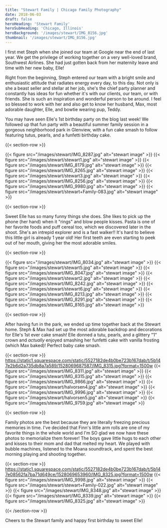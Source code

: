 ```yaml
---
title: "Stewart Family | Chicago Family Photography"
date: 2018-06-03
draft: false
heroHeading: 'Stewart Family'
heroSubHeading: 'Chicago, Illinois'
heroBackground: '/images/stewart/IMG_8156.jpg'
thumbnail: '/images/stewart/IMG_8156.jpg'
---
```

I first met Steph when she joined our team at Google near the end of last year. We get the privilege of working together on a very well-loved brand, Southwest Airlines. She had just gotten back from her maternity leave and time with her new baby, Elle!

Right from the beginning, Steph entered our team with a bright smile and enthusiastic attitude that radiates energy every day, to this day. Not only is she a beast seller and stellar at her job, she's the chief party planner and constantly has ideas for fun whether it's with our clients, our team, or with friends. She is such an inspiration and wonderful person to be around. I feel so blessed to work with her and also get to know her husband, Max, most adorable daughter, Elle, and bowtie wearing pup, Teddy. 

You may have seen Elle's 1st birthday party on the blog last week! We followed up that fun party with a beautiful summer family session in a gorgeous neighborhood park in Glenview, with a fun cake smash to follow featuring tutus, pearls, and a funfetti birthday cake. 

{{< section-row >}}

{{< figure src="/images/stewart/IMG_8287.jpg" alt="stewart image" >}}
{{< figure src="/images/stewart/stewart1.jpg" alt="stewart image" >}}
{{< figure src="/images/stewart/IMG_8179.jpg" alt="stewart image" >}}
{{< figure src="/images/stewart/IMG_8265.jpg" alt="stewart image" >}}
{{< figure src="/images/stewart/stewart3.jpg" alt="stewart image" >}}
{{< figure src="/images/stewart/IMG_8256.jpg" alt="stewart image" >}}
{{< figure src="/images/stewart/IMG_9980.jpg" alt="stewart image" >}}
{{< figure src="/images/stewart/stewart+Family-083.jpg" alt="stewart image" >}}

{{< section-row >}}

Sweet Elle has so many funny things she does. She likes to pick up the phone (her hand) when it "rings" and blow people kisses. Pasta is one of her favorite foods and puff cereal too, which we discovered later in the shoot. She's an intrepid explorer and is a fast walker!! It's hard to believe this little girl is already 1 year old! Her first teeth are even starting to peek out of her mouth, giving her the most adorable smiles. 

{{< section-row >}}

{{< figure src="/images/stewart/IMG_8034.jpg" alt="stewart image" >}}
{{< figure src="/images/stewart/stewart5.jpg" alt="stewart image" >}}
{{< figure src="/images/stewart/IMG_8047.jpg" alt="stewart image" >}}
{{< figure src="/images/stewart/stewart2.jpg" alt="stewart image" >}}
{{< figure src="/images/stewart/IMG_8242.jpg" alt="stewart image" >}}
{{< figure src="/images/stewart/stewart6.jpg" alt="stewart image" >}}
{{< figure src="/images/stewart/IMG_8213.jpg" alt="stewart image" >}}
{{< figure src="/images/stewart/IMG_8291.jpg" alt="stewart image" >}}
{{< figure src="/images/stewart/IMG_8165.jpg" alt="stewart image" >}}

{{< section-row >}}

After having fun in the park, we ended up time together back at the Stewart home. Steph & Max had set up the most adorable backdrop and decorations for Elle's 1st ever cake smash! Elle donned a tutu, pearls, and a glittery "1" crown and *actually* enjoyed smashing her funfetti cake with vanilla frosting (which Max baked)! Perfect baby cake smash.

{{< section-row >}}
https://static1.squarespace.com/static/5527182de4b0be723b167dab/t/5b147e2b6d2a735db8a7a589/1528069687587/IMG_8315.jpg?format=1500w
{{< figure src="/images/stewart/IMG_8311.jpg" alt="stewart image" >}}
{{< figure src="/images/stewart/IMG_8315.jpg" alt="stewart image" >}}
{{< figure src="/images/stewart/IMG_9866.jpg" alt="stewart image" >}}
{{< figure src="/images/stewart/halvorsen4.jpg" alt="stewart image" >}}
{{< figure src="/images/stewart/IMG_9996.jpg" alt="stewart image" >}}
{{< figure src="/images/stewart/halvorsen5.jpg" alt="stewart image" >}}
{{< figure src="/images/stewart/IMG_9759.jpg" alt="stewart image" >}}

{{< section-row >}}

Family photos are the best because they are literally freezing precious memories in time. I've decided that Finn's little arm rolls are one of my favorite things in the whole world and I'm SO glad we now have these photos to memorialize them forever! The boys gave little hugs to each other and kisses to their mom and dad that melted my heart. We played with bubble machines, listened to the Moana soundtrack, and spent the best morning playing and shooting together. 

{{< section-row >}}
https://static1.squarespace.com/static/5527182de4b0be723b167dab/t/5b147e08562fa7ba71d649ce/1528069653960/IMG_8325.jpg?format=1500w
{{< figure src="/images/stewart/IMG_9998.jpg" alt="stewart image" >}}
{{< figure src="/images/stewart/stewart+Family-022.jpg" alt="stewart image" >}}
{{< figure src="/images/stewart/IMG_8348.jpg" alt="stewart image" >}}
{{< figure src="/images/stewart/IMG_8339.jpg" alt="stewart image" >}}
{{< figure src="/images/stewart/IMG_8325.jpg" alt="stewart image" >}}

{{< /section-row >}}

Cheers to the Stewart family and happy first birthday to sweet Elle!